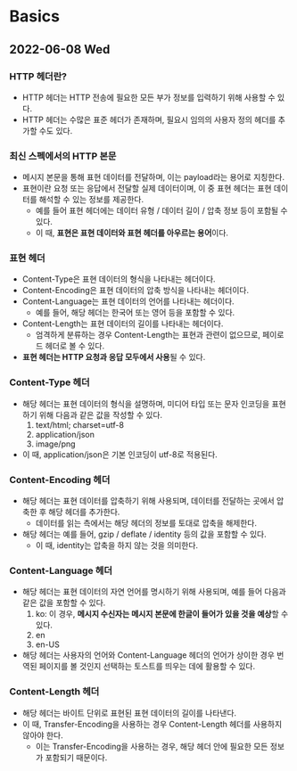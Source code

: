 # Basics
## 2022-06-08 Wed

### HTTP 헤더란?
* HTTP 헤더는 HTTP 전송에 필요한 모든 부가 정보를 입력하기 위해 사용할 수 있다.
* HTTP 헤더는 수많은 표준 헤더가 존재하며, 필요시 임의의 사용자 정의 헤더를 추가할 수도 있다.

### 최신 스펙에서의 HTTP 본문
* 메시지 본문을 통해 표현 데이터를 전달하며, 이는 payload라는 용어로 지칭한다.
* 표현이란 요청 또는 응답에서 전달할 실제 데이터이며, 이 중 표현 헤더는 표현 데이터를 해석할 수 있는 정보를 제공한다.
  * 예를 들어 표현 헤더에는 데이터 유형 / 데이터 길이 / 압축 정보 등이 포함될 수 있다.
  * 이 때, **표현은 표현 데이터와 표현 헤더를 아우르는 용어**이다.

### 표현 헤더
* Content-Type은 표현 데이터의 형식을 나타내는 헤더이다.
* Content-Encoding은 표현 데이터의 압축 방식을 나타내는 헤더이다.
* Content-Language는 표현 데이터의 언어를 나타내는 헤더이다.
  * 예를 들어, 해당 헤더는 한국어 또는 영어 등을 포함할 수 있다.
* Content-Length는 표현 데이터의 길이를 나타내는 헤더이다.
  * 엄격하게 분류하는 경우 Content-Length는 표현과 관련이 없으므로, 페이로드 헤더로 볼 수 있다.
* **표현 헤더는 HTTP 요청과 응답 모두에서 사용**될 수 있다.

### Content-Type 헤더
* 해당 헤더는 표현 데이터의 형식을 설명하며, 미디어 타입 또는 문자 인코딩을 표현하기 위해 다음과 같은 값을 작성할 수 있다.
  1. text/html; charset=utf-8
  2. application/json
  3. image/png
* 이 때, application/json은 기본 인코딩이 utf-8로 적용된다.

### Content-Encoding 헤더
* 해당 헤더는 표현 데이터를 압축하기 위해 사용되며, 데이터를 전달하는 곳에서 압축한 후 해당 헤더를 추가한다.
  * 데이터를 읽는 측에서는 해당 헤더의 정보를 토대로 압축을 해제한다.
* 해당 헤더는 예를 들어, gzip / deflate / identity 등의 값을 포함할 수 있다.
  * 이 때, identity는 압축을 하지 않는 것을 의미한다.

### Content-Language 헤더
* 해당 헤더는 표현 데이터의 자연 언어를 명시하기 위해 사용되며, 예를 들어 다음과 같은 값을 포함할 수 있다.
  1. ko: 이 경우, **메시지 수신자는 메시지 본문에 한글이 들어가 있을 것을 예상**할 수 있다.
  2. en
  3. en-US
* 해당 헤더는 사용자의 언어와 Content-Language 헤더의 언어가 상이한 경우 번역된 페이지를 볼 것인지 선택하는 토스트를 띄우는 데에 활용할 수 있다.

### Content-Length 헤더
* 해당 헤더는 바이트 단위로 표현된 표현 데이터의 길이를 나타낸다.
* 이 때, Transfer-Encoding을 사용하는 경우 Content-Length 헤더를 사용하지 않아야 한다.
  * 이는 Transfer-Encoding을 사용하는 경우, 해당 헤더 안에 필요한 모든 정보가 포함되기 때문이다.